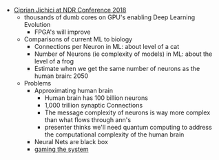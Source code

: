 - [Ciprian Jichici at NDR Conference 2018](https://www.youtube.com/watch?v=VojEnEGWMDI)
  - thousands of dumb cores on GPU's enabling Deep Learning Evolution
    - FPGA's will improve
  - Comparisons of current ML to biology
    - Connections per Neuron in ML: about level of a cat
    - Number of Neurons (ie complexity of models) in ML:  about the level of a frog
    - Estimate when we get the same number of neurons as the human brain: 2050
  - Problems
    - Approximating human brain
      - Human brain has 100 billion neurons
      - 1,000 trillion synaptic Connections
      - The message complexity of neurons is way more complex than what flows through ann's
      - presenter thinks we'll need quantum computing to address the computational complexity of the human brain
    - Neural Nets are black box
    - [gaming the system](https://blog.openai.com/adversarial-example-research/)



